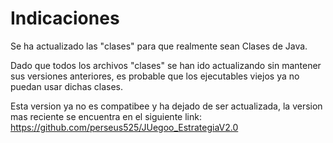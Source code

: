# Indicaciones

Se ha actualizado las "clases" para que realmente sean Clases de Java.

Dado que todos los archivos "clases" se han ido actualizando sin mantener sus versiones anteriores, es probable que los ejecutables viejos
ya no puedan usar dichas clases.

Esta version ya no es compatibee y ha dejado de ser actualizada, la version mas reciente se encuentra en el siguiente link:
https://github.com/perseus525/JUegoo_EstrategiaV2.0
